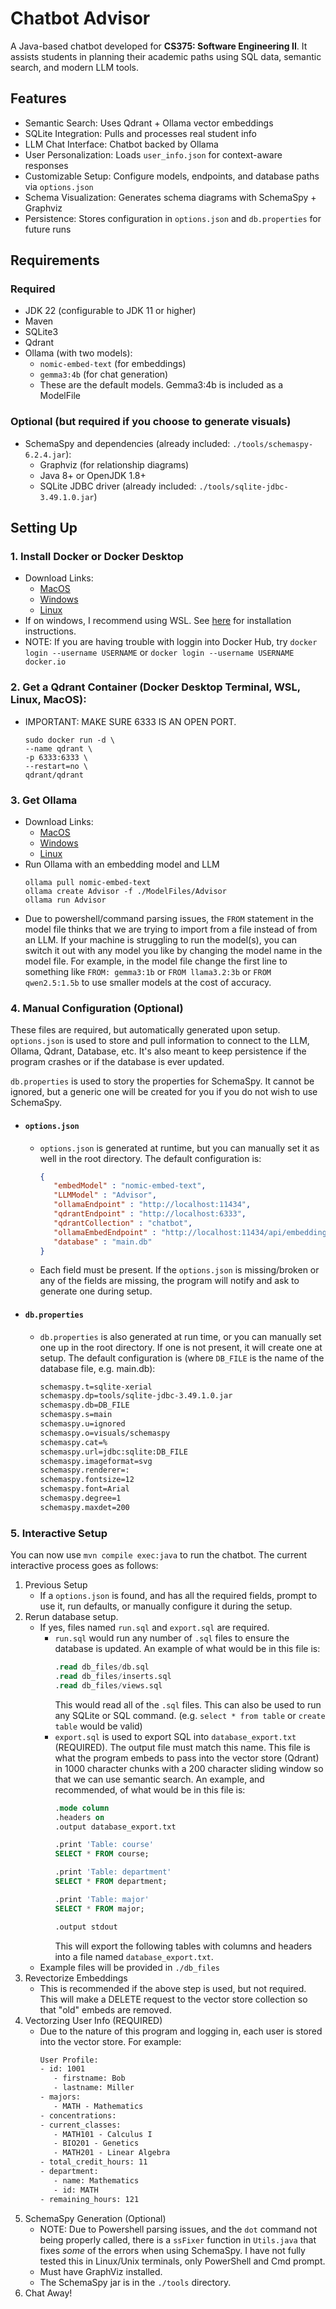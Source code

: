 # Chatbot Advisor

A Java-based chatbot developed for **CS375: Software Engineering II**. It assists students in planning their academic paths using SQL data, semantic search, and modern LLM tools.

## Features

- Semantic Search: Uses Qdrant + Ollama vector embeddings
- SQLite Integration: Pulls and processes real student info
- LLM Chat Interface: Chatbot backed by Ollama
- User Personalization: Loads `user_info.json` for context-aware responses
- Customizable Setup: Configure models, endpoints, and database paths via `options.json`
- Schema Visualization: Generates schema diagrams with SchemaSpy + Graphviz
- Persistence: Stores configuration in `options.json` and `db.properties` for future runs


## Requirements

### Required
- JDK 22 (configurable to JDK 11 or higher)
- Maven
- SQLite3
- Qdrant
- Ollama (with two models):
  - `nomic-embed-text` (for embeddings)
  - `gemma3:4b` (for chat generation)
  - These are the default models. Gemma3:4b is included as a ModelFile

### Optional (but required if you choose to generate visuals)
- SchemaSpy and dependencies (already included: `./tools/schemaspy-6.2.4.jar`):
  - Graphviz (for relationship diagrams)
  - Java 8+ or OpenJDK 1.8+
  - SQLite JDBC driver (already included: `./tools/sqlite-jdbc-3.49.1.0.jar`)


## Setting Up

### 1. Install Docker or Docker Desktop
   - Download Links:
      - [MacOS](https://docs.docker.com/desktop/setup/install/mac-install/)
      - [Windows](https://docs.docker.com/desktop/setup/install/windows-install/)
      - [Linux](https://docs.docker.com/engine/install/)
   - If on windows, I recommend using WSL. See [here](https://learn.microsoft.com/en-us/windows/wsl/install) for installation instructions.
   - NOTE: If you are having trouble with loggin into Docker Hub, try `docker login --username USERNAME` or `docker login --username USERNAME docker.io`


### 2. Get a Qdrant Container (Docker Desktop Terminal, WSL, Linux, MacOS):
   - IMPORTANT: MAKE SURE 6333 IS AN OPEN PORT.
      ```
      sudo docker run -d \
      --name qdrant \
      -p 6333:6333 \
      --restart=no \
      qdrant/qdrant
      ```

### 3. Get Ollama
   - Download Links:
      - [MacOS](https://ollama.com/download/mac)
      - [Windows](https://ollama.com/download/windows)
      - [Linux](https://ollama.com/download/linux)
   - Run Ollama with an embedding model and LLM
      ```
      ollama pull nomic-embed-text
      ollama create Advisor -f ./ModelFiles/Advisor
      ollama run Advisor
      ```
   - Due to powershell/command parsing issues, the `FROM` statement in the model file thinks that we are trying to import from a file instead of from an LLM. If your machine is struggling to run the model(s), you can switch it out with any model you like by changing the model name in the model file. For example, in the model file change the first line to something like `FROM: gemma3:1b` or `FROM llama3.2:3b` or `FROM qwen2.5:1.5b` to use smaller models at the cost of accuracy. 

### 4. Manual Configuration (Optional)
   These files are required, but automatically generated upon setup. `options.json` is used to store and pull information to connect to the LLM, Ollama, Qdrant, Database, etc. It's also meant to keep persistence if the program crashes or if the database is ever updated. 

   `db.properties` is used to story the properties for SchemaSpy. It cannot be ignored, but a generic one will be created for you if you do not wish to use SchemaSpy.
   
   * #### `options.json`
      - `options.json` is generated at runtime, but you can manually set it as well in the root directory. The default configuration is:
         ```json
         {
            "embedModel" : "nomic-embed-text",
            "LLMModel" : "Advisor",
            "ollamaEndpoint" : "http://localhost:11434",
            "qdrantEndpoint" : "http://localhost:6333",
            "qdrantCollection" : "chatbot",
            "ollamaEmbedEndpoint" : "http://localhost:11434/api/embeddings",
            "database" : "main.db"
         }
         ```
      - Each field must be present. If the `options.json` is missing/broken or any of the fields are missing, the program will notify and ask to generate one during setup.

   * #### `db.properties`
      - `db.properties` is also generated at run time, or you can manually set one up in the root directory. If one is not present, it will create one at setup. The default configuration is (where `DB_FILE` is the name of the database file, e.g. main.db):
         ```txt
         schemaspy.t=sqlite-xerial
         schemaspy.dp=tools/sqlite-jdbc-3.49.1.0.jar
         schemaspy.db=DB_FILE
         schemaspy.s=main
         schemaspy.u=ignored
         schemaspy.o=visuals/schemaspy
         schemaspy.cat=%
         schemaspy.url=jdbc:sqlite:DB_FILE
         schemaspy.imageformat=svg
         schemaspy.renderer=:
         schemaspy.fontsize=12
         schemaspy.font=Arial
         schemaspy.degree=1
         schemaspy.maxdet=200
         ```

### 5. Interactive Setup
   You can now use `mvn compile exec:java` to run the chatbot. The current interactive process goes as follows:
      
   1. Previous Setup
      - If a `options.json` is found, and has all the required fields, prompt to use it, run defaults, or manually configure it during the setup.
   2. Rerun database setup.
      - If yes, files named `run.sql` and `export.sql` are required.
         - `run.sql` would run any number of `.sql` files to ensure the database is updated. An example of what would be in this file is:
            ```sql
            .read db_files/db.sql
            .read db_files/inserts.sql
            .read db_files/views.sql
            ```
            This would read all of the `.sql` files. This can also be used to run any SQLite or SQL command. (e.g. `select * from table` or `create table` would be valid)
         - `export.sql` is used to export SQL into `database_export.txt` (REQUIRED). The output file must match this name. This file is what the program embeds to pass into the vector store (Qdrant) in 1000 character chunks with a 200 character sliding window so that we can use semantic search. An example, and recommended, of what would be in this file is:
            ```sql
            .mode column
            .headers on
            .output database_export.txt

            .print 'Table: course'
            SELECT * FROM course;

            .print 'Table: department'
            SELECT * FROM department;

            .print 'Table: major'
            SELECT * FROM major;
            
            .output stdout
            ```
            This will export the following tables with columns and headers into a file named `database_export.txt`.
      - Example files will be provided in `./db_files`
   3. Revectorize Embeddings
      - This is recommended if the above step is used, but not required. This will make a DELETE request to the vector store collection so that "old" embeds are removed.
   4. Vectorzing User Info (REQUIRED)
      - Due to the nature of this program and logging in, each user is stored into the vector store. For example:
         ```txt
         User Profile:
         - id: 1001
            - firstname: Bob
            - lastname: Miller
         - majors: 
            - MATH - Mathematics
         - concentrations: 
         - current_classes: 
            - MATH101 - Calculus I
            - BIO201 - Genetics
            - MATH201 - Linear Algebra
         - total_credit_hours: 11
         - department: 
            - name: Mathematics
            - id: MATH
         - remaining_hours: 121
         ```
   5. SchemaSpy Generation (Optional)
      - NOTE: Due to Powershell parsing issues, and the `dot` command not being properly called, there is a `ssFixer` function in `Utils.java` that fixes *some* of the errors when using SchemaSpy. I have not fully tested this in Linux/Unix terminals, only PowerShell and Cmd prompt.
      - Must have GraphViz installed.
      - The SchemaSpy jar is in the `./tools` directory.
   6. Chat Away!
